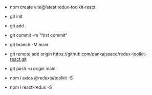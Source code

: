 - npm create vite@latest redux-toolkit-react

- git init
- git add .
- git commit -m "first commit"
- git branch -M main
- git remote add origin https://github.com/pankajspace/redux-toolkit-react.git
- git push -u origin main

- npm i axios @reduxjs/toolkit -S

- npm i react-redux -S